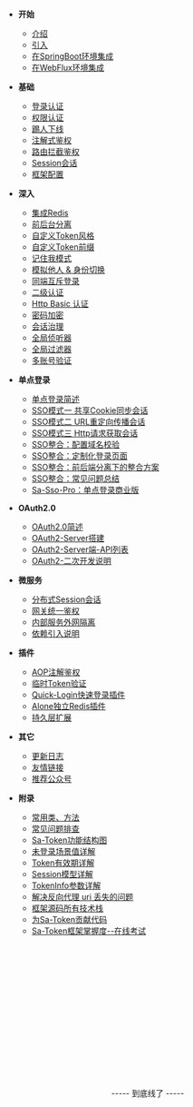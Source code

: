 <!-- 这是目录树文件 -->

- **开始**
	- [介绍](/)
	- [引入](/start/download)
	- [在SpringBoot环境集成](/start/example) 	
	- [在WebFlux环境集成](/start/webflux-example) 	

- **基础**
	- [登录认证](/use/login-auth) 
	- [权限认证](/use/jur-auth) 
	- [踢人下线](/use/kick) 
	- [注解式鉴权](/use/at-check) 
	- [路由拦截鉴权](/use/route-check) 
	- [Session会话](/use/session) 
	- [框架配置](/use/config) 

- **深入**
	- [集成Redis](/up/integ-redis)
	- [前后台分离](/up/not-cookie) 
	- [自定义Token风格](/up/token-style) 
	- [自定义Token前缀](/up/token-prefix) 
	- [记住我模式](/up/remember-me)
	- [模拟他人 & 身份切换](/up/mock-person) 
	- [同端互斥登录](/up/mutex-login) 
	- [二级认证](/up/safe-auth) 
	- [Http Basic 认证](/up/basic-auth) 
	- [密码加密](/up/password-secure) 
	- [会话治理](/up/search-session) 
	- [全局侦听器](/up/global-listener) 
	- [全局过滤器](/up/global-filter) 
	- [多账号验证](/up/many-account) 
	<!-- - [微服务](/senior/dcs) -->

- **单点登录**
	- [单点登录简述](/sso/readme)
	- [SSO模式一 共享Cookie同步会话](/sso/sso-type1)
	- [SSO模式二 URL重定向传播会话](/sso/sso-type2)
	- [SSO模式三 Http请求获取会话](/sso/sso-type3)
	- [SSO整合：配置域名校验](/sso/sso-check-domain)
	- [SSO整合：定制化登录页面](/sso/sso-custom-login)
	- [SSO整合：前后端分离下的整合方案](/sso/sso-h5)
	- [SSO整合：常见问题总结](/sso/sso-questions)
	- [Sa-Sso-Pro：单点登录商业版](/sso/sso-pro)

- **OAuth2.0**
	- [OAuth2.0简述](/oauth2/readme)
	- [OAuth2-Server搭建](/oauth2/oauth2-server)
	- [OAuth2-Server端-API列表](/oauth2/oauth2-api)
	- [OAuth2-二次开发说明](/oauth2/oauth2-dev)

- **微服务**
	- [分布式Session会话](/micro/dcs-session)
	- [网关统一鉴权](/micro/gateway-auth)
	- [内部服务外网隔离](/micro/id-token)
	- [依赖引入说明](/micro/import-intro)

- **插件**
	- [AOP注解鉴权](/plugin/aop-at)
	- [临时Token验证](/plugin/temp-token)
	- [Quick-Login快速登录插件](/plugin/quick-login)
	- [Alone独立Redis插件](/plugin/alone-redis)
	- [持久层扩展](/plugin/dao-extend)

- **其它**
	- [更新日志](/more/update-log) 
	- [友情链接](/more/link) 
	- [推荐公众号](/more/tj-gzh) 

- **附录**
	- [常用类、方法](/more/common-action) 
	- [常见问题排查](/more/common-questions) 
	- [Sa-Token功能结构图](/fun/auth-flow)
	- [未登录场景值详解](/fun/not-login-scene)
	- [Token有效期详解](/fun/token-timeout)
	- [Session模型详解](/fun/session-model)
	- [TokenInfo参数详解](/fun/token-info)
	- [解决反向代理 uri 丢失的问题](/fun/curr-domain)
	- [框架源码所有技术栈](/fun/tech-stack)
	- [为Sa-Token贡献代码](/fun/git-pr)
	- [Sa-Token框架掌握度--在线考试](/fun/sa-token-test)
	<!-- - [Web开发常见漏洞防护](/fun/web-loophole) -->
	<!-- - [Sa-Token大事记](/fun/timeline) -->
	


<br/><br/><br/><br/><br/><br/><br/><br/><br/><br/><br/><br/><br/><br/>
<p style="text-align: center;">----- 到底线了 -----</p>
